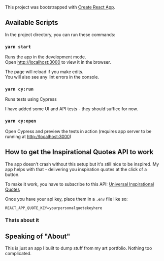 This project was bootstrapped with [Create React App](https://github.com/facebook/create-react-app).

## Available Scripts

In the project directory, you can run these commands:

### `yarn start`

Runs the app in the development mode.<br />
Open [http://localhost:3000](http://localhost:3000) to view it in the browser.

The page will reload if you make edits.<br />
You will also see any lint errors in the console.

### `yarn cy:run`

Runs tests using Cypress

I have added some UI and API tests - they should suffice for now.

### `yarn cy:open`

Open Cypress and preview the tests in action (requires app server to be running at [http://localhost:3000](http://localhost:3000))

## How to get the Inspirational Quotes API to work

The app doesn't crash without this setup but it's still nice to be inspired. My app helps with that - delivering you inspiration quotes at the click of a button.

To make it work, you have to subscribe to this API: 
[Universal Inspirational Quotes](https://rapidapi.com/HealThruWords/api/universal-inspirational-quotes/endpoints)

Once you have your api key, place them in a `.env` file like so:
```shell
REACT_APP_QUOTE_KEY=yourpersonalquotekeyhere
```

### Thats about it 

## Speaking of "About"
This is just an app I built to dump stuff from my art portfolio. Nothing too complicated.
